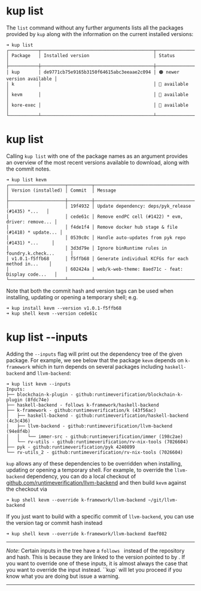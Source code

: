 # kup list

The `list` command without any further arguments lists all the packages provided by `kup` along with the information on the current installed versions:


```
➜ kup list
┌───────────┬──────────────────────────────────────────┬────────────────────────────┐
│ Package   │ Installed version                        │ Status                     │
├───────────┼──────────────────────────────────────────┼────────────────────────────┤
│ kup       │ de9771cb75e9165b3150f64615abc3eeaae2c094 │ 🟠 newer version available │
│ k         │                                          │ 🔵 available               │
│ kevm      │                                          │ 🔵 available               │
│ kore-exec │                                          │ 🔵 available               │
└───────────┴──────────────────────────────────────────┴────────────────────────────┘
```

# kup list *<package>*

Calling `kup list` with one of the package names as an argument provides an overview of the most recent versions available to download, along with the commit notes.

```
➜ kup list kevm
┌─────────────────────┬─────────┬────────────────────────────────────────────────────┐
│ Version (installed) │ Commit  │ Message                                            │
├─────────────────────┼─────────┼────────────────────────────────────────────────────┤
│                     │ 19f4932 │ Update dependency: deps/pyk_release (#1435) *...   │
│                     │ cede61c │ Remove endPC cell (#1422) * evm, driver: remove... │
│                     │ f4de1f4 │ Remove docker hub stage & file (#1418) * update... │
│                     │ 0539c0c │ Handle auto-updates from pyk repo (#1431) *...     │
│                     │ 3d3d79e │ Ignore binRuntime rules in foundry.k.check...      │
│ v1.0.1-f5ffb68      │ f5ffb68 │ Generate individual KCFGs for each method in...    │
│                     │ 602424a │ web/k-web-theme: 8aed71c - feat: Display code...   │
└─────────────────────┴─────────┴────────────────────────────────────────────────────┘
```

Note that both the commit hash and version tags can be used when installing, updating or opening a temporary shell; e.g.

```
➜ kup install kevm --version v1.0.1-f5ffb68
➜ kup shell kevm --version cede61c

```

# kup list *<package>* --inputs

Adding the `--inputs` flag will print out the dependency tree of the given package. For example, we see below that the package `kevm` depends on `k-framework` which in turn depends on several packages including `haskell-backend` and `llvm-backend`: 

```
➜ kup list kevm --inputs
Inputs:
├── blockchain-k-plugin - github:runtimeverification/blockchain-k-plugin (8fdc74e)
├── haskell-backend - follows k-framework/haskell-backend
├── k-framework - github:runtimeverification/k (43f56ac)
│   ├── haskell-backend - github:runtimeverification/haskell-backend (4c3c436)
│   ├── llvm-backend - github:runtimeverification/llvm-backend (94e8f4b)
│   │   └── immer-src - github:runtimeverification/immer (198c2ae)
│   └── rv-utils - github:runtimeverification/rv-nix-tools (7026604)
├── pyk - github:runtimeverification/pyk 4240899
└── rv-utils_2 - github:runtimeverification/rv-nix-tools (7026604)
```

`kup` allows any of these dependencies to be overridden when installing, updating or opening a temporary shell. For example, to override the `llvm-backend` dependency, you can do a local checkout of [github.com/runtimeverification/llvm-backend](github.com/runtimeverification/llvm-backend) and then build `kevm` against the checkout via

```
➜ kup shell kevm --override k-framework/llvm-backend ~/git/llvm-backend
```

If you just want to build with a specific commit of `llvm-backend`, you can use the version tag or commit hash instead

```
➜ kup shell kevm --override k-framework/llvm-backend 8aef082
```

---

*Note*: Certain inputs in the tree have a `follows `*<path>* instead of the repository and hash. This is because they are linked to the version pointed to by *<path>*. If you want to override one of these inputs, it is almost always the case that you want to override the *<path>* input instead. ``kup` will let you proceed if you know what you are doing but issue a warning.

---

